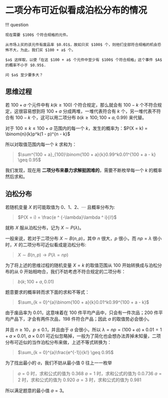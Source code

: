 # 二项分布可近似看成泊松分布的情况

!!! question

    现在需要 $100$ 个符合规格的元件。

    从市场上买的该元件有废品率 $0.01$，故如只买 $100$ 个，则他们全部符合规格的机会恐怖不大，为此，我们买 $100 + a$ 个。

    $a$ 这样取，以使「在这 $100 + a$ 个元件中至少有 $100$ 个符合规格」这个事件 $A$ 的概率不小于 $0.95$.

    问 $a$ 至少要多大？

## 思维过程

若 $100 + a$ 个元件中有 $k(k \geq 100)$ 个符合规定，那么就会有 $100 - k$ 个不符合规定，这很容易想到将 $100 + a$ 分成两堆，一堆代表符合有 $k$ 个，另一堆代表不符合有 $100 - k$ 个，这可以用二项分布 $b(k \geq 100; 100 + a, 0.99)$ 来代替。

对于 $100 \leq k \leq 100 + a$ 范围内的每一个 $k$，发生的概率为：$P(X = k) = \binom{n}{k}p^k(1 - p)^{n - k}$

所以对取值范围内每一个 $k$ 求和为：
> $\sum^{100 + a}_{100}\binom{100 + a}{k}0.99^k0.01^{100 + a - k} \geq 0.95$ 

我们发现，现在用 **二项分布来暴力求解挺困难的**，需要不断枚举每一个 $k$ 的概率然后求和。

## 泊松分布

若随机变量 $X$ 的可能取值为 $0、1、2、\cdots$ 且概率分布为:
> $P(X = i) = \frac{e ^ {-\lambda}\lambda ^ i}{i!}$

就称 $X$ 服从泊松分布，记为 $X \sim P(\lambda)$。

一般来说，若对于二项分布 $X \sim B(n, p)$，其中 $n$ 很大，$p$ 很小，而 $np = \lambda$ 很小时，$X$ 的二项分布可近似看成是泊松分布:
> $X \sim B(n, p) \rightarrow P(\lambda = np)$

为了将上述的思维过程的随机变量 $X = k$ 的取值范围从 $100$ 开始转换成与泊松分布的从 $0$ 开始相吻合，我们不妨考虑不符合规定的二项分布：
> $b(k; 100 + a, 0.01)$

题意要求的概率转而求下面的求和不等式：
> $\sum_{k = 0}^{a}\binom{100 + a}{k}0.01^k0.99^{100 + a - k}$

由于废品率为 $0.01$，这意味着在 $100$ 件平均产品中，只会有一件次品；$200$ 件平均产品下，才会有两件次品，$198$ 件符合产品；因此 $a$ 的取值势必会很小。

并且 $n \geq 10，p \leq 0.1$，并且由于 $a$ 会很小，所以 $\lambda = np = (100 + a) \times 0.01 = 1 + a \times 0.01$, $a \times 0.01$ 可近似忽略掉，一般为了简化也会想办法弄掉未知量，二项分布可近似的当作泊松分布来做，上述不等式转换为：
> $\sum_{k = 0}^{a}\frac{e^{-1}}{k!} \geq 0.95$

为了找出最小的 $a$，我们不妨从最小值 $0$ 往上一一枚举
> $a = 0$ 时，求和公式的值为 $0.368$
> $a = 1$ 时，求和公式的值为 $0.0.736$
> $a = 2$ 时，求和公式的值为 $0.920$
> $a = 3$ 时，求和公式的值为 $0.981$

所以满足题意的最小值 $a = 3$。